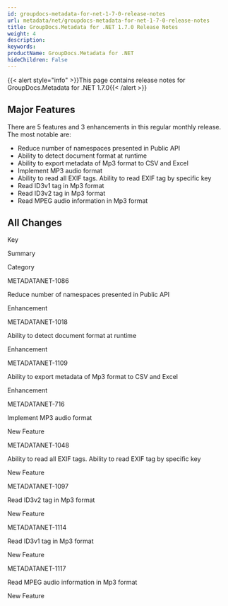 ```yaml
---
id: groupdocs-metadata-for-net-1-7-0-release-notes
url: metadata/net/groupdocs-metadata-for-net-1-7-0-release-notes
title: GroupDocs.Metadata for .NET 1.7.0 Release Notes
weight: 4
description: 
keywords: 
productName: GroupDocs.Metadata for .NET
hideChildren: False
---
```

{{< alert style="info" >}}This page contains release notes for GroupDocs.Metadata for .NET 1.7.0{{< /alert >}}

## Major Features

There are 5 features and 3 enhancements in this regular monthly release. The most notable are:

*   Reduce number of namespaces presented in Public API
*   Ability to detect document format at runtime
*   Ability to export metadata of Mp3 format to CSV and Excel
*   Implement MP3 audio format
*   Ability to read all EXIF tags. Ability to read EXIF tag by specific key
*   Read ID3v1 tag in Mp3 format
*   Read ID3v2 tag in Mp3 format
*   Read MPEG audio information in Mp3 format

## All Changes

Key

Summary

Category

METADATANET-1086

Reduce number of namespaces presented in Public API

Enhancement

METADATANET-1018

Ability to detect document format at runtime

Enhancement

METADATANET-1109

Ability to export metadata of Mp3 format to CSV and Excel

Enhancement

METADATANET-716

Implement MP3 audio format

New Feature

METADATANET-1048

Ability to read all EXIF tags. Ability to read EXIF tag by specific key

New Feature

METADATANET-1097

Read ID3v2 tag in Mp3 format

New Feature

METADATANET-1114

Read ID3v1 tag in Mp3 format

New Feature

METADATANET-1117

Read MPEG audio information in Mp3 format

New Feature
